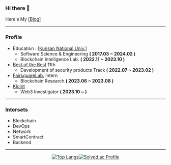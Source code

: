 ### Hi there 👋

Here's My [[Blog]](https://velog.io/@alg0r1thm)
<br>

---

### Profile

* Education : [[Kunsan National Univ.]](https://www.kunsan.ac.kr/)
    * Software Science & Engineering **( 2017.03 ~ 2024.02 )**
    * Blockchain Intelligence Lab. **( 2022.11 ~ 2023.10 )**
* [Best of the Best](https://www.kitribob.kr/) 11th 
   * Development of security products Track **( 2022.07 ~ 2023.02 )**
* [FairsquareLab.](https://www.fairsquarelab.com/) Intern
   * Blockchain Research **( 2023.06 ~ 2023.08 )**
* [Kloint](https://www.kloint.co.kr/)
   * Web3 Investigator **( 2023.10 ~ )**

---

### Intersets

* Blockchain
* DevOps
* Network
* SmartContract
* Backend

---

<div align="center">

 [![Top Langs](https://github-readme-stats.vercel.app/api/top-langs/?username=alg0r1thmm&layout=compact&theme=graywhite)](https://github.com/anuraghazra/github-readme-stats)[![Solved.ac Profile](http://mazassumnida.wtf/api/v2/generate_badge?boj=alg0r1thm)](https://solved.ac/alg0r1thm/)
 
</div>  
